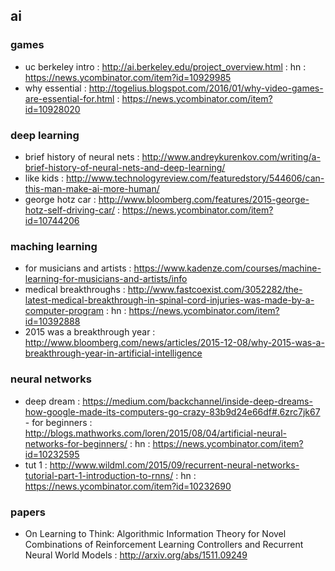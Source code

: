 ## ai

### games
- uc berkeley intro : http://ai.berkeley.edu/project_overview.html : hn : https://news.ycombinator.com/item?id=10929985
- why essential : http://togelius.blogspot.com/2016/01/why-video-games-are-essential-for.html : https://news.ycombinator.com/item?id=10928020

### deep learning
- brief history of neural nets : http://www.andreykurenkov.com/writing/a-brief-history-of-neural-nets-and-deep-learning/
- like kids : http://www.technologyreview.com/featuredstory/544606/can-this-man-make-ai-more-human/
- george hotz car : http://www.bloomberg.com/features/2015-george-hotz-self-driving-car/ : https://news.ycombinator.com/item?id=10744206

### maching learning
- for musicians and artists : https://www.kadenze.com/courses/machine-learning-for-musicians-and-artists/info
- medical breakthroughs : http://www.fastcoexist.com/3052282/the-latest-medical-breakthrough-in-spinal-cord-injuries-was-made-by-a-computer-program : hn : https://news.ycombinator.com/item?id=10392888
- 2015 was a breakthrough year : http://www.bloomberg.com/news/articles/2015-12-08/why-2015-was-a-breakthrough-year-in-artificial-intelligence

### neural networks
- deep dream : https://medium.com/backchannel/inside-deep-dreams-how-google-made-its-computers-go-crazy-83b9d24e66df#.6zrc7jk67 - for beginners : http://blogs.mathworks.com/loren/2015/08/04/artificial-neural-networks-for-beginners/ : hn : https://news.ycombinator.com/item?id=10232595                                                     
- tut 1 : http://www.wildml.com/2015/09/recurrent-neural-networks-tutorial-part-1-introduction-to-rnns/ : hn : https://news.ycombinator.com/item?id=10232690                                                     

### papers
- On Learning to Think: Algorithmic Information Theory for Novel Combinations of Reinforcement Learning Controllers and Recurrent Neural World Models : http://arxiv.org/abs/1511.09249
